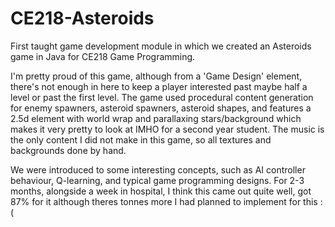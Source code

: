 # CE218-Asteroids
First taught game development module in which we created an Asteroids game in Java for CE218 Game Programming.

I'm pretty proud of this game, although from a 'Game Design' element, there's not enough in here to keep a player interested past maybe half a level or past the first level. The game used procedural content generation for enemy spawners, asteroid spawners, asteroid shapes, and features a 2.5d element with world wrap and parallaxing stars/background which makes it very pretty to look at IMHO for a second year student. The music is the only content I did not make in this game, so all textures and backgrounds done by hand.

We were introduced to some interesting concepts, such as AI controller behaviour, Q-learning, and typical game programming designs. For 2-3 months, alongside a week in hospital, I think this came out quite well, got 87% for it although theres tonnes more I had planned to implement for this :(
